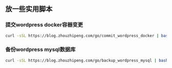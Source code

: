 ## 放一些实用脚本

### 提交wordpress docker容器变更

```bash
curl -sSL https://blog.zhouzhipeng.com/go/commit_wordpress_docker | bash  -s '201802081011' '禁止更新插件以及文章图片'
```


### 备份wordpress mysql数据库
```bash
curl -sSL https://blog.zhouzhipeng.com/go/backup_wordpress_mysql | bash -s 'mysql密码'
```
